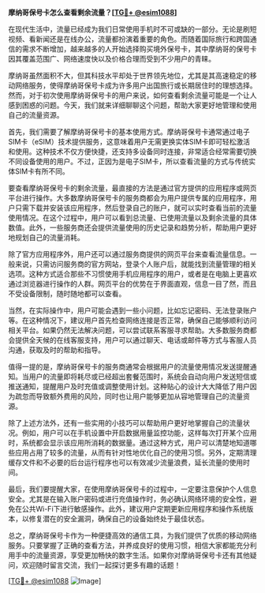 **摩纳哥保号卡怎么查看剩余流量？[[TG💪+ @esim1088](https://t.me/s/esim1088)]**

在现代生活中，流量已经成为我们日常使用手机时不可或缺的一部分。无论是刷短视频、看新闻还是在线办公，流量都扮演着重要的角色。而随着国际旅行和跨国通信的需求不断增加，越来越多的人开始选择购买境外保号卡，其中摩纳哥的保号卡因其覆盖范围广、网络速度快以及价格合理而受到不少用户的青睐。

摩纳哥虽然面积不大，但其科技水平却处于世界领先地位，尤其是其高速稳定的移动网络服务，使得摩纳哥保号卡成为许多用户出国旅行或长期居住时的理想选择。然而，对于初次使用摩纳哥保号卡的用户来说，如何查看剩余流量可能是一个让人感到困惑的问题。今天，我们就来详细聊聊这个问题，帮助大家更好地管理和使用自己的流量资源。

首先，我们需要了解摩纳哥保号卡的基本使用方式。摩纳哥保号卡通常通过电子SIM卡（eSIM）技术提供服务，这意味着用户无需更换实体SIM卡即可轻松激活和使用。这种技术不仅方便快捷，还支持多设备同时连接，非常适合经常需要切换不同设备使用的用户。不过，正因为是电子SIM卡，所以查看流量的方式与传统实体SIM卡有所不同。

要查看摩纳哥保号卡的剩余流量，最直接的方法是通过官方提供的应用程序或网页平台进行操作。大多数摩纳哥保号卡的服务商都会为用户提供专属的应用程序，用户只需下载并安装该应用程序，然后登录自己的账户，就可以实时查看当前的流量使用情况。在这个过程中，用户可以看到总流量、已使用流量以及剩余流量的具体数值。此外，一些服务商还会提供流量使用的历史记录和趋势分析，帮助用户更好地规划自己的流量消耗。

除了官方应用程序外，用户还可以通过服务商提供的网页平台来查看流量信息。一般来说，只需访问服务商的官方网站，登录个人账户后，就能找到流量管理的相关选项。这种方式适合那些不习惯使用手机应用程序的用户，或者是在电脑上更喜欢通过浏览器进行操作的人群。网页平台的优势在于界面直观，信息一目了然，而且不受设备限制，随时随地都可以查看。

当然，在实际操作中，用户可能会遇到一些小问题，比如忘记密码、无法登录账户等。在这种情况下，建议用户首先检查网络连接是否正常，确保自己能够顺利访问相关平台。如果仍然无法解决问题，可以尝试联系客服寻求帮助。大多数服务商都会提供全天候的在线客服支持，用户可以通过聊天、电话或邮件等方式与客服人员沟通，获取及时的帮助和指导。

值得一提的是，摩纳哥保号卡的服务商通常会根据用户的流量使用情况发送提醒通知。当用户的流量即将耗尽或已经超出套餐范围时，系统会自动向用户发送短信或推送通知，提醒用户及时充值或调整使用计划。这种贴心的设计大大降低了用户因为疏忽而导致额外费用的风险，同时也让用户能够更加从容地管理自己的流量资源。

除了上述方法外，还有一些实用的小技巧可以帮助用户更好地掌握自己的流量状况。例如，用户可以在手机设置中开启数据用量监控功能，这样每次打开某个应用时，系统都会显示该应用所消耗的数据量。通过这种方式，用户可以清楚地知道哪些应用占用了较多的流量，从而有针对性地优化自己的使用习惯。另外，定期清理缓存文件和不必要的后台运行程序也可以有效减少流量浪费，延长流量的使用时间。

最后，我们要提醒大家，在使用摩纳哥保号卡的过程中，一定要注意保护个人信息安全。尤其是在输入账户密码或进行充值操作时，务必确认网络环境的安全性，避免在公共Wi-Fi下进行敏感操作。此外，建议用户定期更新应用程序和操作系统版本，以修复潜在的安全漏洞，确保自己的设备始终处于最佳状态。

总之，摩纳哥保号卡作为一种便捷高效的通信工具，为我们提供了优质的移动网络服务。只要掌握了正确的查看方法，并养成良好的使用习惯，相信大家都能充分利用手中的流量资源，享受更加畅快的数字生活。如果你对摩纳哥保号卡还有其他疑问，欢迎随时留言交流，我们一起探讨更多有趣的话题！

[[TG💪+ @esim1088](https://t.me/s/esim1088) ![Image](https://i.postimg.cc/4NQfJmqS/Snipaste-2025-05-13-00-14-12.png)]